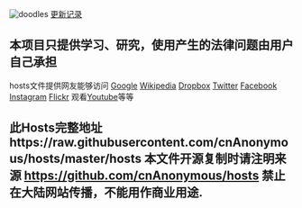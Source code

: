 ![doodles](https://www.google.com/logos/doodles/2016/holika-festival-2016-5722532684496896-hp2x.gif)
[更新记录](https://github.com/cnAnonymous/hosts/blob/master/Updatelog.md)
##   本项目只提供学习、研究，使用产生的法律问题由用户自己承担
  hosts文件提供网友能够访问 [Google](https://www.google.com/ncr) [Wikipedia](https://www.wikipedia.org) [Dropbox](https://www.dropbox.com) [Twitter](https://twitter.com) [Facebook](https://www.facebook.com) [Instagram](https://www.instagram.com) [Flickr](https://www.flickr.com)  观看[Youtube](https://www.youtube.com)等等

##  此Hosts完整地址https://raw.githubusercontent.com/cnAnonymous/hosts/master/hosts 本文件开源复制时请注明来源 https://github.com/cnAnonymous/hosts 禁止在大陆网站传播，不能用作商业用途.
 



